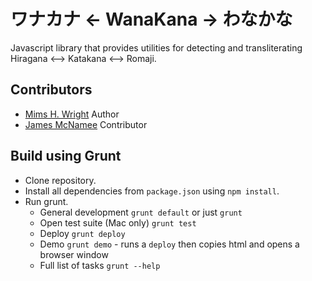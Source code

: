 ワナカナ <- WanaKana -> わなかな
===============================

Javascript library that provides utilities for detecting and transliterating Hiragana &lt;--> Katakana &lt;--> Romaji.

## Contributors

- [Mims H. Wright](http://github.com/mimshwright)	Author
- [James McNamee](http://github.com/dotfold)		Contributor

## Build using Grunt

- Clone repository.
- Install all dependencies from `package.json` using `npm install`.
- Run grunt.
	- General development `grunt default` or just `grunt`
	- Open test suite (Mac only) `grunt test`
	- Deploy `grunt deploy`
	- Demo `grunt demo` - runs a `deploy` then copies html and opens a browser window
	- Full list of tasks `grunt --help`

